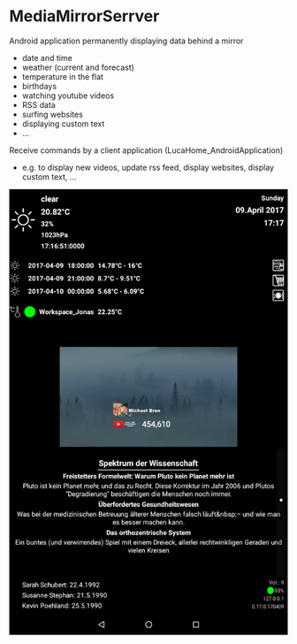# MediaMirrorSerrver
Android application permanently displaying data behind a mirror
- date and time
- weather (current and forecast)
- temperature in the flat
- birthdays
- watching youtube videos
- RSS data
- surfing websites
- displaying custom text
- ...

Receive commands by a client application (LucaHome_AndroidApplication)
- e.g. to display new videos, update rss feed, display websites, display custom text, ...

![alt tag](https://github.com/Gu3pardo/LucaHome-MediaServer/blob/master/screenshots/image001.png)